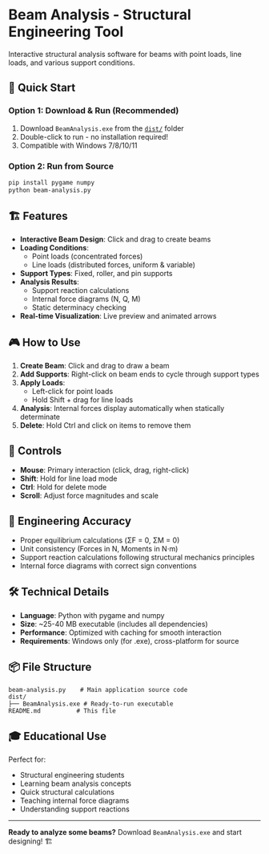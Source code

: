 # Beam Analysis - Structural Engineering Tool

Interactive structural analysis software for beams with point loads, line loads, and various support conditions.

## 🚀 Quick Start

### **Option 1: Download & Run (Recommended)**
1. Download `BeamAnalysis.exe` from the [`dist/`](dist/) folder
2. Double-click to run - no installation required!
3. Compatible with Windows 7/8/10/11

### **Option 2: Run from Source**
```bash
pip install pygame numpy
python beam-analysis.py
```

## 🏗️ Features

- **Interactive Beam Design**: Click and drag to create beams
- **Loading Conditions**: 
  - Point loads (concentrated forces)
  - Line loads (distributed forces, uniform & variable)
- **Support Types**: Fixed, roller, and pin supports
- **Analysis Results**:
  - Support reaction calculations
  - Internal force diagrams (N, Q, M)
  - Static determinacy checking
- **Real-time Visualization**: Live preview and animated arrows

## 🎮 How to Use

1. **Create Beam**: Click and drag to draw a beam
2. **Add Supports**: Right-click on beam ends to cycle through support types
3. **Apply Loads**: 
   - Left-click for point loads
   - Hold Shift + drag for line loads
4. **Analysis**: Internal forces display automatically when statically determinate
5. **Delete**: Hold Ctrl and click on items to remove them

## 🔧 Controls

- **Mouse**: Primary interaction (click, drag, right-click)
- **Shift**: Hold for line load mode
- **Ctrl**: Hold for delete mode
- **Scroll**: Adjust force magnitudes and scale

## 📐 Engineering Accuracy

- Proper equilibrium calculations (ΣF = 0, ΣM = 0)
- Unit consistency (Forces in N, Moments in N⋅m)
- Support reaction calculations following structural mechanics principles
- Internal force diagrams with correct sign conventions

## 🛠️ Technical Details

- **Language**: Python with pygame and numpy
- **Size**: ~25-40 MB executable (includes all dependencies)
- **Performance**: Optimized with caching for smooth interaction
- **Requirements**: Windows only (for .exe), cross-platform for source

## 📦 File Structure

```
beam-analysis.py    # Main application source code
dist/
├── BeamAnalysis.exe # Ready-to-run executable
README.md          # This file
```

## 🎓 Educational Use

Perfect for:
- Structural engineering students
- Learning beam analysis concepts
- Quick structural calculations
- Teaching internal force diagrams
- Understanding support reactions

---

**Ready to analyze some beams?** Download `BeamAnalysis.exe` and start designing! 🏗️
